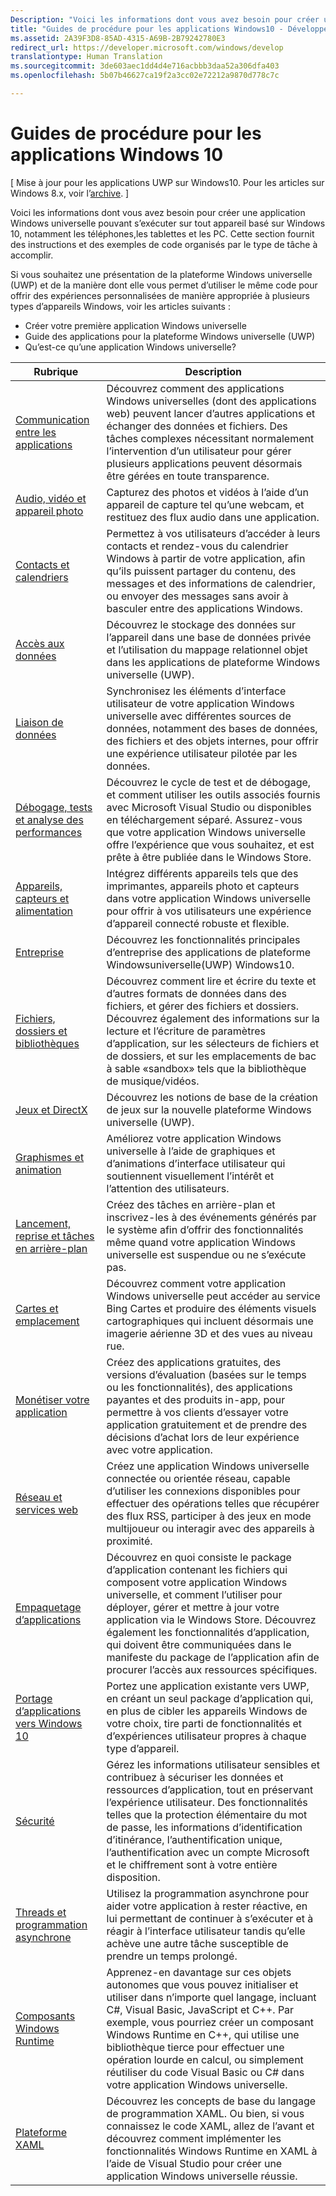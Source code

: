 ```yaml
---
Description: "Voici les informations dont vous avez besoin pour créer une application UWP pouvant s’exécuter sur tout appareil basé sur Windows 10, notamment les téléphones,les tablettes et les PC."
title: "Guides de procédure pour les applications Windows10 - Développement d’applicationsWindows"
ms.assetid: 2A39F3D8-85AD-4315-A69B-2B79242780E3
redirect_url: https://developer.microsoft.com/windows/develop
translationtype: Human Translation
ms.sourcegitcommit: 3de603aec1dd4d4e716acbbb3daa52a306dfa403
ms.openlocfilehash: 5b07b46627ca19f2a3cc02e72212a9870d778c7c

---
```



# Guides de procédure pour les applications Windows 10

\[ Mise à jour pour les applications UWP sur Windows10. Pour les articles sur Windows 8.x, voir l’[archive](http://go.microsoft.com/fwlink/p/?linkid=619132). \]

Voici les informations dont vous avez besoin pour créer une application Windows universelle pouvant s’exécuter sur tout appareil basé sur Windows 10, notamment les téléphones,les tablettes et les PC. Cette section fournit des instructions et des exemples de code organisés par le type de tâche à accomplir.

Si vous souhaitez une présentation de la plateforme Windows universelle (UWP) et de la manière dont elle vous permet d’utiliser le même code pour offrir des expériences personnalisées de manière appropriée à plusieurs types d’appareils Windows, voir les articles suivants :

-   Créer votre première application Windows universelle
-   Guide des applications pour la plateforme Windows universelle (UWP)
-   Qu’est-ce qu’une application Windows universelle?

| Rubrique | Description |
|-------|-------------|
| [Communication entre les applications](app-to-app/index.md) | Découvrez comment des applications Windows universelles (dont des applications web) peuvent lancer d’autres applications et échanger des données et fichiers. Des tâches complexes nécessitant normalement l’intervention d’un utilisateur pour gérer plusieurs applications peuvent désormais être gérées en toute transparence. |
| [Audio, vidéo et appareil photo](audio-video-camera/index.md) | Capturez des photos et vidéos à l’aide d’un appareil de capture tel qu’une webcam, et restituez des flux audio dans une application. |
| [Contacts et calendriers](contacts-and-calendar/index.md) | Permettez à vos utilisateurs d’accéder à leurs contacts et rendez-vous du calendrier Windows à partir de votre application, afin qu’ils puissent partager du contenu, des messages et des informations de calendrier, ou envoyer des messages sans avoir à basculer entre des applications Windows.|
| [Accès aux données](data-access/index.md) | Découvrez le stockage des données sur l’appareil dans une base de données privée et l’utilisation du mappage relationnel objet dans les applications de plateforme Windows universelle (UWP). |
| [Liaison de données](data-binding/index.md) | Synchronisez les éléments d’interface utilisateur de votre application Windows universelle avec différentes sources de données, notamment des bases de données, des fichiers et des objets internes, pour offrir une expérience utilisateur pilotée par les données. |
| [Débogage, tests et analyse des performances](debug-test-perf/index.md) | Découvrez le cycle de test et de débogage, et comment utiliser les outils associés fournis avec Microsoft Visual Studio ou disponibles en téléchargement séparé. Assurez-vous que votre application Windows universelle offre l’expérience que vous souhaitez, et est prête à être publiée dans le Windows Store. |
| [Appareils, capteurs et alimentation](devices-sensors\index.md) | Intégrez différents appareils tels que des imprimantes, appareils photo et capteurs dans votre application Windows universelle pour offrir à vos utilisateurs une expérience d’appareil connecté robuste et flexible. | 
| [Entreprise](enterprise/index.md) | Découvrez les fonctionnalités principales d’entreprise des applications de plateforme Windowsuniverselle(UWP) Windows10. |
| [Fichiers, dossiers et bibliothèques](files/index.md) | Découvrez comment lire et écrire du texte et d’autres formats de données dans des fichiers, et gérer des fichiers et dossiers. Découvrez également des informations sur la lecture et l’écriture de paramètres d’application, sur les sélecteurs de fichiers et de dossiers, et sur les emplacements de bac à sable «sandbox» tels que la bibliothèque de musique/vidéos. |
| [Jeux et DirectX](https://msdn.microsoft.com/library/windows/apps/mt228375.aspx) | Découvrez les notions de base de la création de jeux sur la nouvelle plateforme Windows universelle (UWP). |
| [Graphismes et animation](graphics/index.md) | Améliorez votre application Windows universelle à l’aide de graphiques et d’animations d’interface utilisateur qui soutiennent visuellement l’intérêt et l’attention des utilisateurs. |
| [Lancement, reprise et tâches en arrière-plan](launch-resume/index.md) | Créez des tâches en arrière-plan et inscrivez-les à des événements générés par le système afin d’offrir des fonctionnalités même quand votre application Windows universelle est suspendue ou ne s’exécute pas. |
| [Cartes et emplacement](maps-and-location/index.md) | Découvrez comment votre application Windows universelle peut accéder au service Bing Cartes et produire des éléments visuels cartographiques qui incluent désormais une imagerie aérienne 3D et des vues au niveau rue. |
| [Monétiser votre application](monetize\index.md) | Créez des applications gratuites, des versions d’évaluation (basées sur le temps ou les fonctionnalités), des applications payantes et des produits in-app, pour permettre à vos clients d’essayer votre application gratuitement et de prendre des décisions d’achat lors de leur expérience avec votre application. |
| [Réseau et services web](networking\index.md) | Créez une application Windows universelle connectée ou orientée réseau, capable d’utiliser les connexions disponibles pour effectuer des opérations telles que récupérer des flux RSS, participer à des jeux en mode multijoueur ou interagir avec des appareils à proximité. |
| [Empaquetage d’applications](packaging\index.md) | Découvrez en quoi consiste le package d’application contenant les fichiers qui composent votre application Windows universelle, et comment l’utiliser pour déployer, gérer et mettre à jour votre application via le Windows Store. Découvrez également les fonctionnalités d’application, qui doivent être communiquées dans le manifeste du package de l’application afin de procurer l’accès aux ressources spécifiques. |
| [Portage d’applications vers Windows 10](porting\index.md) | Portez une application existante vers UWP, en créant un seul package d’application qui, en plus de cibler les appareils Windows de votre choix, tire parti de fonctionnalités et d’expériences utilisateur propres à chaque type d’appareil. |
| [Sécurité](security/index.md) | Gérez les informations utilisateur sensibles et contribuez à sécuriser les données et ressources d’application, tout en préservant l’expérience utilisateur. Des fonctionnalités telles que la protection élémentaire du mot de passe, les informations d’identification d’itinérance, l’authentification unique, l’authentification avec un compte Microsoft et le chiffrement sont à votre entière disposition. |
| [Threads et programmation asynchrone](threading-async/index.md) | Utilisez la programmation asynchrone pour aider votre application à rester réactive, en lui permettant de continuer à s’exécuter et à réagir à l’interface utilisateur tandis qu’elle achève une autre tâche susceptible de prendre un temps prolongé. |
| [Composants Windows Runtime](winrt-components/index.md) | Apprenez-en davantage sur ces objets autonomes que vous pouvez initialiser et utiliser dans n’importe quel langage, incluant C#, Visual Basic, JavaScript et C++. Par exemple, vous pourriez créer un composant Windows Runtime en C++, qui utilise une bibliothèque tierce pour effectuer une opération lourde en calcul, ou simplement réutiliser du code Visual Basic ou C# dans votre application Windows universelle. 
| [Plateforme XAML](xaml-platform/index.md) | Découvrez les concepts de base du langage de programmation XAML. Ou bien, si vous connaissez le code XAML, allez de l’avant et découvrez comment implémenter les fonctionnalités Windows Runtime en XAML à l’aide de Visual Studio pour créer une application Windows universelle réussie. |



<!--HONumber=Aug16_HO3-->


